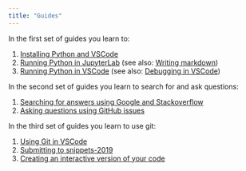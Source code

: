 ```yaml
---
title: "Guides"
---
```


In the first set of guides you learn to:

1. [Installing Python and VSCode](/guides/python-setup)
2. [Running Python in JupyterLab](/guides/jupyterlab) (see also: [Writing markdown](/guides/markdown))
3. [Running Python in VSCode](/guides/vscode-basics) (see also: [Debugging in VSCode](/guides/vscode-debug))

In the second set of guides you learn to search for and ask questions:

1. [Searching for answers using Google and Stackoverflow](/guides/searching)
2. [Asking questions using GitHub issues](/guides/github-issues)

In the third set of guides you learn to use git:

1. [Using Git in VSCode](/guides/vscode-git)
2. [Submitting to snippets-2019](/guides/snippets)
3. [Creating an interactive version of your code](/guides/mybinder)
